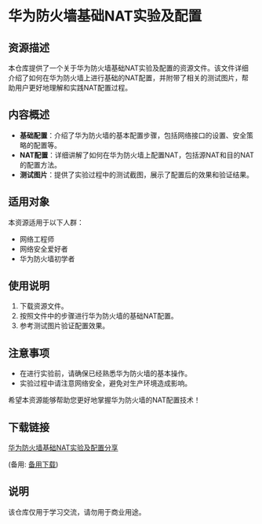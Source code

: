 # 华为防火墙基础NAT实验及配置

## 资源描述

本仓库提供了一个关于华为防火墙基础NAT实验及配置的资源文件。该文件详细介绍了如何在华为防火墙上进行基础的NAT配置，并附带了相关的测试图片，帮助用户更好地理解和实践NAT配置过程。

## 内容概述

- **基础配置**：介绍了华为防火墙的基本配置步骤，包括网络接口的设置、安全策略的配置等。
- **NAT配置**：详细讲解了如何在华为防火墙上配置NAT，包括源NAT和目的NAT的配置方法。
- **测试图片**：提供了实验过程中的测试截图，展示了配置后的效果和验证结果。

## 适用对象

本资源适用于以下人群：

- 网络工程师
- 网络安全爱好者
- 华为防火墙初学者

## 使用说明

1. 下载资源文件。
2. 按照文件中的步骤进行华为防火墙的基础NAT配置。
3. 参考测试图片验证配置效果。

## 注意事项

- 在进行实验前，请确保已经熟悉华为防火墙的基本操作。
- 实验过程中请注意网络安全，避免对生产环境造成影响。

希望本资源能够帮助您更好地掌握华为防火墙的NAT配置技术！

## 下载链接
[华为防火墙基础NAT实验及配置分享](https://pan.quark.cn/s/457cc53f7453) 

(备用: [备用下载](https://pan.baidu.com/s/1QdB4ZBNuwCB9Ip9xrPBYtg?pwd=1234))

## 说明

该仓库仅用于学习交流，请勿用于商业用途。
